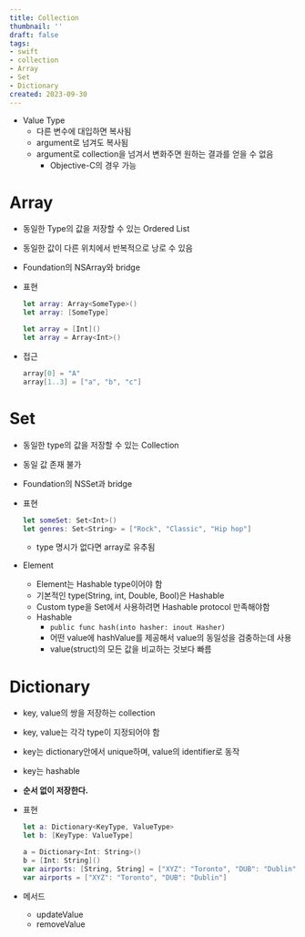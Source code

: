 ```yaml
---
title: Collection
thumbnail: ''
draft: false
tags:
- swift
- collection
- Array
- Set
- Dictionary
created: 2023-09-30
---
```


* Value Type
  * 다른 변수에 대입하면 복사됨
  * argument로 넘겨도 복사됨
  * argument로 collection을 넘겨서 변화주면 원하는 결과를 얻을 수 없음
    * Objective-C의 경우 가능

# Array

* 동일한 Type의 값을 저장할 수 있는 Ordered List
* 동일한 값이 다른 위치에서 반복적으로 낭로 수 있음
* Foundation의 NSArray와 bridge
* 표현
  ````swift
  let array: Array<SomeType>()
  let array: [SomeType]
  
  let array = [Int]()
  let array = Array<Int>()
  ````

* 접근
  ````swift
  array[0] = "A"
  array[1..3] = ["a", "b", "c"]
  ````

# Set

* 동일한 type의 값을 저장할 수 있는 Collection
* 동일 값 존재 불가
* Foundation의 NSSet과 bridge
* 표현
  ````swift
  let someSet: Set<Int>()
  let genres: Set<String> = ["Rock", "Classic", "Hip hop"]
  ````
  
  * type 명시가 없다면 array로 유추됨
* Element
  * Element는 Hashable type이어야 함
  * 기본적인 type(String, int, Double, Bool)은 Hashable
  * Custom type을 Set에서 사용하려면 Hashable protocol 만족해야함
  * Hashable
    * `public func hash(into hasher: inout Hasher)`
    * 어떤 value에 hashValue를 제공해서 value의 동일성을 검충하는데 사용
    * value(struct)의 모든 값을 비교하는 것보다 빠름

# Dictionary

* key, value의 쌍을 저장하는 collection
* key, value는 각각 type이 지정되어야 함
* key는 dictionary안에서 unique하며, value의 identifier로 동작
* key는 hashable
* **순서 없이 저장한다.**
* 표현
  ````swift
  let a: Dictionary<KeyType, ValueType>
  let b: [KeyType: ValueType]
  
  a = Dictionary<Int: String>()
  b = [Int: String]()
  var airports: [String, String] = ["XYZ": "Toronto", "DUB": "Dublin"]
  var airports = ["XYZ": "Toronto", "DUB": "Dublin"]
  ````

* 메서드
  * updateValue
  * removeValue

